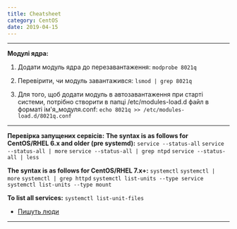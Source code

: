 ```yaml
---
title: Cheatsheet
category: CentOS
date: 2019-04-15
---
```


-----

**Модулі ядра:**
1. Додати модуль ядра до перезавантаження:
`modprobe 8021q`

2. Перевірити, чи модуль завантажився:
`lsmod | grep 8021q`

3. Для того, щоб додати модуль в автозавантаження при старті системи, потрібно створити в папці /etc/modules-load.d файл в форматі ім'я_модуля.conf:
`echo 8021q >> /etc/modules-load.d/8021q.conf`

-----

**Перевірка запущених сервісів:**
**The syntax is as follows for CentOS/RHEL 6.x and older (pre systemd):**
`service --status-all`
`service --status-all | more`
`service --status-all | grep ntpd`
`service --status-all | less`

**The syntax is as follows for CentOS/RHEL 7.x+:**
`systemctl`
`systemctl | more`
`systemctl | grep httpd`
`systemctl list-units --type service`
`systemctl list-units --type mount`

**To list all services:**
`systemctl list-unit-files`

* <a href="https://www.cyberciti.biz/faq/check-running-services-in-rhel-redhat-fedora-centoslinux/">Пишуть люди</a>

-----